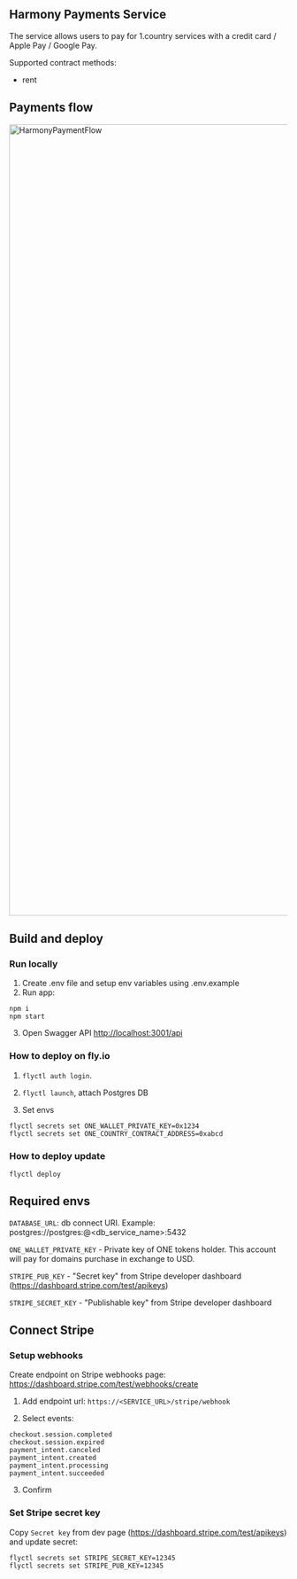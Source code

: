 ## Harmony Payments Service
The service allows users to pay for 1.country services with a credit card / Apple Pay / Google Pay.

Supported contract methods:
- rent

## Payments flow
<img width="1429" alt="HarmonyPaymentFlow" src="https://user-images.githubusercontent.com/8803471/216304320-79a5dce7-5bd2-4ddb-8653-860f76810163.png">

## Build and deploy
### Run locally
1) Create .env file and setup env variables using .env.example
2) Run app:
```shell
npm i
npm start
```
3) Open Swagger API [http://localhost:3001/api](http://localhost:3001/api)

### How to deploy on fly.io
1) `flyctl auth login`.

2) `flyctl launch`, attach Postgres DB 

3) Set envs
```shell
flyctl secrets set ONE_WALLET_PRIVATE_KEY=0x1234
flyctl secrets set ONE_COUNTRY_CONTRACT_ADDRESS=0xabcd
```

### How to deploy update
`flyctl deploy`

## Required envs
`DATABASE_URL`: db connect URI. Example: postgres://postgres:@<db_service_name>:5432

`ONE_WALLET_PRIVATE_KEY` - Private key of ONE tokens holder. This account will pay for domains purchase in exchange to USD.

`STRIPE_PUB_KEY` - "Secret key" from Stripe developer dashboard (https://dashboard.stripe.com/test/apikeys)

`STRIPE_SECRET_KEY` - "Publishable key" from Stripe developer dashboard

## Connect Stripe
### Setup webhooks
Create endpoint on Stripe webhooks page: https://dashboard.stripe.com/test/webhooks/create

1) Add endpoint url: `https://<SERVICE_URL>/stripe/webhook`

2) Select events:
```shell
checkout.session.completed
checkout.session.expired
payment_intent.canceled
payment_intent.created
payment_intent.processing
payment_intent.succeeded
```

3) Confirm

### Set Stripe secret key
Copy `Secret key` from dev page (https://dashboard.stripe.com/test/apikeys) and update secret:
```shell
flyctl secrets set STRIPE_SECRET_KEY=12345
flyctl secrets set STRIPE_PUB_KEY=12345
```
